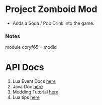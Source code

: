 # Project Zomboid Mod

- Adds a Soda / Pop Drink into the game.


### Notes

module coryf65 = modid


# API Docs

1. Lua Event Docs   [here](https://pzwiki.net/wiki/Modding:Lua_Events)
2. Java Doc         [here](https://theindiestone.com/zomboidjavadocs/)
3. Modding Tutorial [here](https://theindiestone.com/forums/index.php?/topic/61-robomats-modding-tutorials-updated-12112013/)
4. Lua tips         [here](https://theindiestone.com/forums/index.php?/topic/22812-lua-variables-and-function-scope-writing-efficient-lua-global-vs-local/)
